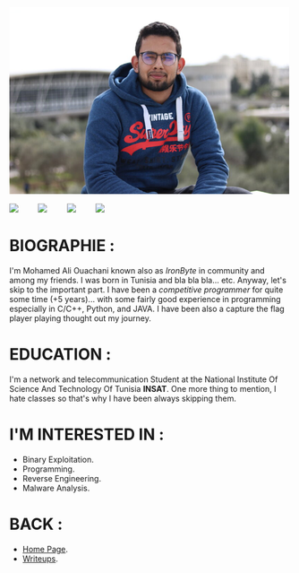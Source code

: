 <img src="../static/me.jpg" width="500"/>

[<img src="https://cdn3.iconfinder.com/data/icons/sociocons/256/github-sociocon.png" width="50"/>](https://github.com/IR0NBYTE) &nbsp; &nbsp; &nbsp; &nbsp; [<img src="https://cdn-icons-png.flaticon.com/512/174/174857.png" width="50"/>](https://www.linkedin.com/in/mohamed-ali-ouachani-00a452237/?originalSubdomain=tn) &nbsp; &nbsp; &nbsp; &nbsp; [<img src="https://cdn-icons-png.flaticon.com/512/124/124010.png" width="50"/>](https://www.facebook.com/0xIRONBYTE) &nbsp; &nbsp; &nbsp; &nbsp; [<img src="https://res.cloudinary.com/practicaldev/image/fetch/s--mzwvoucO--/c_imagga_scale,f_auto,fl_progressive,h_1080,q_auto,w_1080/https://dev-to-uploads.s3.amazonaws.com/uploads/articles/cer3l19eex0wy900b101.jpg" width="50"/>](https://codeforces.com/profile/IronByte) 
# BIOGRAPHIE :
I'm Mohamed Ali Ouachani known also as *IronByte* in community and among my friends. I was born in Tunisia and bla bla bla... etc. Anyway, let's skip to the important part. I have been a *competitive programmer* for quite some time (+5 years)... with some fairly good experience in programming especially in C/C++, Python, and JAVA. I have been also a capture the flag player playing thought out my journey.

# EDUCATION :
I'm a network and telecommunication Student at the National Institute Of Science And Technology Of Tunisia **INSAT**. One more thing to mention, I hate classes so that's why I have been always skipping them.

# I'M INTERESTED IN : 
* Binary Exploitation.
* Programming.
* Reverse Engineering.
* Malware Analysis.

# BACK :
* [Home Page](https://ir0nbyte.github.io/IronByte/).
* [Writeups](https://ir0nbyte.github.io/IronByte/Writeups).
